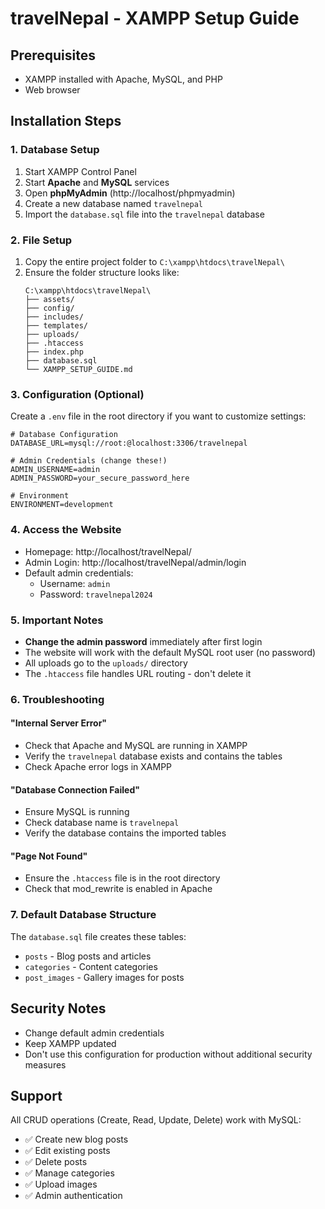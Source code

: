 # travelNepal - XAMPP Setup Guide

## Prerequisites
- XAMPP installed with Apache, MySQL, and PHP
- Web browser

## Installation Steps

### 1. Database Setup
1. Start XAMPP Control Panel
2. Start **Apache** and **MySQL** services
3. Open **phpMyAdmin** (http://localhost/phpmyadmin)
4. Create a new database named `travelnepal`
5. Import the `database.sql` file into the `travelnepal` database

### 2. File Setup
1. Copy the entire project folder to `C:\xampp\htdocs\travelNepal\`
2. Ensure the folder structure looks like:
   ```
   C:\xampp\htdocs\travelNepal\
   ├── assets/
   ├── config/
   ├── includes/
   ├── templates/
   ├── uploads/
   ├── .htaccess
   ├── index.php
   ├── database.sql
   └── XAMPP_SETUP_GUIDE.md
   ```

### 3. Configuration (Optional)
Create a `.env` file in the root directory if you want to customize settings:
```
# Database Configuration
DATABASE_URL=mysql://root:@localhost:3306/travelnepal

# Admin Credentials (change these!)
ADMIN_USERNAME=admin
ADMIN_PASSWORD=your_secure_password_here

# Environment
ENVIRONMENT=development
```

### 4. Access the Website
- Homepage: http://localhost/travelNepal/
- Admin Login: http://localhost/travelNepal/admin/login
- Default admin credentials:
  - Username: `admin`
  - Password: `travelnepal2024`

### 5. Important Notes
- **Change the admin password** immediately after first login
- The website will work with the default MySQL root user (no password)
- All uploads go to the `uploads/` directory
- The `.htaccess` file handles URL routing - don't delete it

### 6. Troubleshooting

#### "Internal Server Error"
- Check that Apache and MySQL are running in XAMPP
- Verify the `travelnepal` database exists and contains the tables
- Check Apache error logs in XAMPP

#### "Database Connection Failed"
- Ensure MySQL is running
- Check database name is `travelnepal`
- Verify the database contains the imported tables

#### "Page Not Found"
- Ensure the `.htaccess` file is in the root directory
- Check that mod_rewrite is enabled in Apache

### 7. Default Database Structure
The `database.sql` file creates these tables:
- `posts` - Blog posts and articles
- `categories` - Content categories
- `post_images` - Gallery images for posts

## Security Notes
- Change default admin credentials
- Keep XAMPP updated
- Don't use this configuration for production without additional security measures

## Support
All CRUD operations (Create, Read, Update, Delete) work with MySQL:
- ✅ Create new blog posts
- ✅ Edit existing posts
- ✅ Delete posts
- ✅ Manage categories
- ✅ Upload images
- ✅ Admin authentication